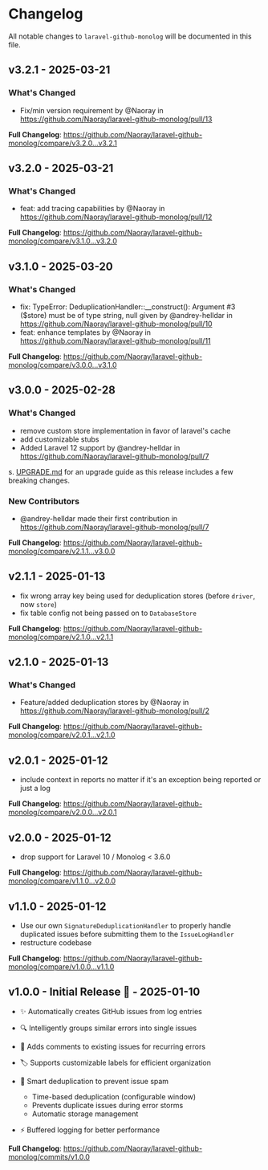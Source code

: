 # Changelog

All notable changes to `laravel-github-monolog` will be documented in this file.

## v3.2.1 - 2025-03-21

### What's Changed

* Fix/min version requirement by @Naoray in https://github.com/Naoray/laravel-github-monolog/pull/13

**Full Changelog**: https://github.com/Naoray/laravel-github-monolog/compare/v3.2.0...v3.2.1

## v3.2.0 - 2025-03-21

### What's Changed

* feat: add tracing capabilities by @Naoray in https://github.com/Naoray/laravel-github-monolog/pull/12

**Full Changelog**: https://github.com/Naoray/laravel-github-monolog/compare/v3.1.0...v3.2.0

## v3.1.0 - 2025-03-20

### What's Changed

* fix: TypeError: DeduplicationHandler::__construct(): Argument #3 ($store) must be of type string, null given by @andrey-helldar in https://github.com/Naoray/laravel-github-monolog/pull/10
* feat: enhance templates by @Naoray in https://github.com/Naoray/laravel-github-monolog/pull/11

**Full Changelog**: https://github.com/Naoray/laravel-github-monolog/compare/v3.0.0...v3.1.0

## v3.0.0 - 2025-02-28

### What's Changed

* remove custom store implementation in favor of laravel's cache
* add customizable stubs
* Added Laravel 12 support by @andrey-helldar in https://github.com/Naoray/laravel-github-monolog/pull/7

s. [UPGRADE.md](https://github.com/Naoray/laravel-github-monolog/blob/main/UPGRADE.md) for an upgrade guide as this release includes a few breaking changes.

### New Contributors

* @andrey-helldar made their first contribution in https://github.com/Naoray/laravel-github-monolog/pull/7

**Full Changelog**: https://github.com/Naoray/laravel-github-monolog/compare/v2.1.1...v3.0.0

## v2.1.1 - 2025-01-13

- fix wrong array key being used for deduplication stores (before `driver`, now `store`)
- fix table config not being passed on to `DatabaseStore`

**Full Changelog**: https://github.com/Naoray/laravel-github-monolog/compare/v2.1.0...v2.1.1

## v2.1.0 - 2025-01-13

### What's Changed

* Feature/added deduplication stores by @Naoray in https://github.com/Naoray/laravel-github-monolog/pull/2

**Full Changelog**: https://github.com/Naoray/laravel-github-monolog/compare/v2.0.1...v2.1.0

## v2.0.1 - 2025-01-12

- include context in reports no matter if it's an exception being reported or just a log

**Full Changelog**: https://github.com/Naoray/laravel-github-monolog/compare/v2.0.0...v2.0.1

## v2.0.0 - 2025-01-12

- drop support for Laravel 10 / Monolog < 3.6.0

**Full Changelog**: https://github.com/Naoray/laravel-github-monolog/compare/v1.1.0...v2.0.0

## v1.1.0 - 2025-01-12

- Use our own `SignatureDeduplicationHandler` to properly handle duplicated issues before submitting them to the `IssueLogHandler`
- restructure codebase

**Full Changelog**: https://github.com/Naoray/laravel-github-monolog/compare/v1.0.0...v1.1.0

## v1.0.0 - Initial Release 🚀 - 2025-01-10

- ✨ Automatically creates GitHub issues from log entries
  
- 🔍 Intelligently groups similar errors into single issues
  
- 💬 Adds comments to existing issues for recurring errors
  
- 🏷️ Supports customizable labels for efficient organization
  
- 🎯 Smart deduplication to prevent issue spam
  
  - Time-based deduplication (configurable window)
  - Prevents duplicate issues during error storms
  - Automatic storage management
  
- ⚡️ Buffered logging for better performance
  

**Full Changelog**: https://github.com/Naoray/laravel-github-monolog/commits/v1.0.0
